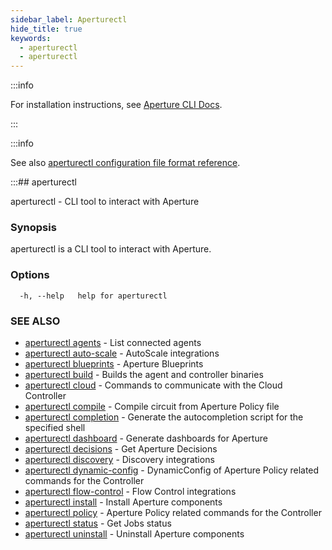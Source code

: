 ```yaml
---
sidebar_label: Aperturectl
hide_title: true
keywords:
  - aperturectl
  - aperturectl
---
```


<!-- markdownlint-disable -->

:::info

For installation instructions, see [Aperture CLI Docs](/reference/aperture-cli/aperture-cli.md).

:::

:::info

See also [aperturectl configuration file format reference](/reference/configuration/aperturectl.md).

:::## aperturectl

aperturectl - CLI tool to interact with Aperture

### Synopsis

aperturectl is a CLI tool to interact with Aperture.

### Options

```
  -h, --help   help for aperturectl
```

### SEE ALSO

- [aperturectl agents](/reference/aperture-cli/aperturectl/agents/agents.md) - List connected agents
- [aperturectl auto-scale](/reference/aperture-cli/aperturectl/auto-scale/auto-scale.md) - AutoScale integrations
- [aperturectl blueprints](/reference/aperture-cli/aperturectl/blueprints/blueprints.md) - Aperture Blueprints
- [aperturectl build](/reference/aperture-cli/aperturectl/build/build.md) - Builds the agent and controller binaries
- [aperturectl cloud](/reference/aperture-cli/aperturectl/cloud/cloud.md) - Commands to communicate with the Cloud Controller
- [aperturectl compile](/reference/aperture-cli/aperturectl/compile/compile.md) - Compile circuit from Aperture Policy file
- [aperturectl completion](/reference/aperture-cli/aperturectl/completion/completion.md) - Generate the autocompletion script for the specified shell
- [aperturectl dashboard](/reference/aperture-cli/aperturectl/dashboard/dashboard.md) - Generate dashboards for Aperture
- [aperturectl decisions](/reference/aperture-cli/aperturectl/decisions/decisions.md) - Get Aperture Decisions
- [aperturectl discovery](/reference/aperture-cli/aperturectl/discovery/discovery.md) - Discovery integrations
- [aperturectl dynamic-config](/reference/aperture-cli/aperturectl/dynamic-config/dynamic-config.md) - DynamicConfig of Aperture Policy related commands for the Controller
- [aperturectl flow-control](/reference/aperture-cli/aperturectl/flow-control/flow-control.md) - Flow Control integrations
- [aperturectl install](/reference/aperture-cli/aperturectl/install/install.md) - Install Aperture components
- [aperturectl policy](/reference/aperture-cli/aperturectl/policy/policy.md) - Aperture Policy related commands for the Controller
- [aperturectl status](/reference/aperture-cli/aperturectl/status/status.md) - Get Jobs status
- [aperturectl uninstall](/reference/aperture-cli/aperturectl/uninstall/uninstall.md) - Uninstall Aperture components
